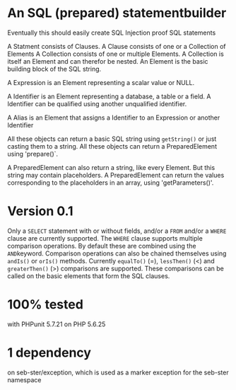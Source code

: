 # An SQL (prepared) statementbuilder
Eventually this should easily create SQL Injection proof SQL statements

A Statment consists of Clauses.
A Clause consists of one or a Collection of Elements
A Collection consists of one or multiple Elements.
A Collection is itself an Element and can therefor be nested.
An Element is the basic building block of the SQL string.

A Expression is an Element representing a scalar value or NULL.

A Identifier is an Element representing a database, a table or a field.
A Identifier can be qualified using another unqualified identifier.

A Alias is an Element that assigns a Identifier to an Expression or another Identifier

All these objects can return a basic SQL string using `getString()` or just casting them to a string.
All these objects can return a PreparedElement using 'prepare()`.

A PreparedElement can also return a string, like every Element. But this string may contain placeholders.
A PreparedElement can return the values corresponding to the placeholders in an array, using 'getParameters()'.

# Version 0.1
Only a `SELECT` statement with or without fields, and/or a `FROM` and/or a `WHERE` clause are currently supported.
The `WHERE` clause supports multiple comparison operations. By default these are combined using the `AND`keyword.
Comparison operations can also be chained themselves using `andIs()` or `orIs()` methods.
Currently `equalTo()` (=), `lessThen()` (<) and `greaterThen()` (>) comparisons are supported.
These comparisons can be called on the basic elements that form the SQL clauses.


# 100% tested
with PHPunit 5.7.21 on PHP 5.6.25

# 1 dependency
on seb-ster/exception, which is used as a marker exception for the seb-ster namespace
